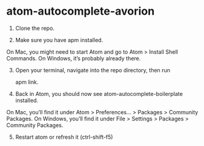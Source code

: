 # atom-autocomplete-avorion

1. Clone the repo.

2. Make sure you have apm installed.

On Mac, you might need to start Atom and go to Atom > Install Shell Commands.
On Windows, it’s probably already there.

3. Open your terminal, navigate into the repo directory, then run

    apm link.

4. Back in Atom, you should now see atom-autocomplete-boilerplate installed.

On Mac, you’ll find it under Atom > Preferences… > Packages > Community Packages.
On Windows, you’ll find it under File > Settings > Packages > Community Packages.

5. Restart atom or refresh it (ctrl-shift-f5)
